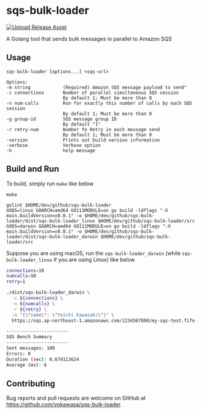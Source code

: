 # sqs-bulk-loader

[![Upload Release Asset](https://github.com/yokawasa/sqs-bulk-loader/actions/workflows/release.yml/badge.svg)](https://github.com/yokawasa/sqs-bulk-loader/actions/workflows/release.yml)

A Golang tool that sends bulk messages in parallel to Amazon SQS

## Usage

```
sqs-bulk-loader [options...] <sqs-url>

Options:
-m string            (Required) Amazon SQS message payload to send"
-c connections       Number of parallel simultaneous SQS session
                     By default 1; Must be more than 0
-n num-calls         Run for exactly this number of calls by each SQS session
                     By default 1; Must be more than 0
-g group-id          SQS message group ID
                     By default "1"
-r retry-num         Number fo Retry in each message send
                     By default 1; Must be more than 0
-version             Prints out build version information
-verbose             Verbose option
-h                   help message
```

## Build and Run

To build, simply run `make` like below
```
make

golint $HOME/dev/github/sqs-bulk-loader
GOOS=linux GOARCH=amd64 GO111MODULE=on go build -ldflags "-X main.buildVersion=v0.0.1" -o $HOME/dev/github/sqs-bulk-loader/dist/sqs-bulk-loader_linux $HOME/dev/github/sqs-bulk-loader/src
GOOS=darwin GOARCH=amd64 GO111MODULE=on go build -ldflags "-X main.buildVersion=v0.0.1" -o $HOME/dev/github/sqs-bulk-loader/dist/sqs-bulk-loader_darwin $HOME/dev/github/sqs-bulk-loader/src
```

Suppose you are using macOS, run the `sqs-bulk-loader_darwin` (while `sqs-bulk-loader_linux` if you are using Linux) like below

```bash
connections=10
numcalls=10
retry=1

./dist/sqs-bulk-loader_darwin \
  -c ${connections} \
  -n ${numcalls} \
  -r ${retry} \
  -m "{\"name\": \"Yoichi Kawasaki\"}" \
  https://sqs.ap-northeast-1.amazonaws.com/1234567890/my-sqs-test.fifo

-----------------------
SQS Bench Summary
-----------------------
Sent messages: 100
Errors: 0
Duration (sec): 0.674113624
Average (ms): 6
```

## Contributing

Bug reports and pull requests are welcome on GitHub at https://github.com/yokawasa/sqs-bulk-loader.
